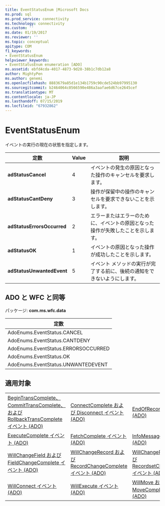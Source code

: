 ```yaml
---
title: EventStatusEnum |Microsoft Docs
ms.prod: sql
ms.prod_service: connectivity
ms.technology: connectivity
ms.custom: ''
ms.date: 01/19/2017
ms.reviewer: ''
ms.topic: conceptual
apitype: COM
f1_keywords:
- EventStatusEnum
helpviewer_keywords:
- EventStatusEnum enumeration [ADO]
ms.assetid: ebfd4cda-4017-4873-9d28-38b1c7db12a8
author: MightyPen
ms.author: genemi
ms.openlocfilehash: 8883679a85d1e134b1759c90cde524bb97995130
ms.sourcegitcommit: b2464064c0566590e486a3aafae6d67ce2645cef
ms.translationtype: MT
ms.contentlocale: ja-JP
ms.lasthandoff: 07/15/2019
ms.locfileid: "67932862"
---
```

# <a name="eventstatusenum"></a>EventStatusEnum
イベントの実行の現在の状態を指定します。  
  
|定数|Value|説明|  
|--------------|-----------|-----------------|  
|**adStatusCancel**|4|イベントの発生の原因となった操作のキャンセルを要求します。|  
|**adStatusCantDeny**|3|操作が保留中の操作のキャンセルを要求できないことを示します。|  
|**adStatusErrorsOccurred**|2|エラーまたはエラーのために、イベントの原因となった操作が失敗したことを示します。|  
|**adStatusOK**|1|イベントの原因となった操作が成功したことを示します。|  
|**adStatusUnwantedEvent**|5|イベント メソッドの実行が完了する前に、後続の通知をできないようにします。|  
  
## <a name="adowfc-equivalent"></a>ADO と WFC と同等  
 パッケージ: **com.ms.wfc.data**  
  
|定数|  
|--------------|  
|AdoEnums.EventStatus.CANCEL|  
|AdoEnums.EventStatus.CANTDENY|  
|AdoEnums.EventStatus.ERRORSOCCURRED|  
|AdoEnums.EventStatus.OK|  
|AdoEnums.EventStatus.UNWANTEDEVENT|  
  
## <a name="applies-to"></a>適用対象  
  
||||  
|-|-|-|  
|[BeginTransComplete、CommitTransComplete、および RollbackTransComplete イベント (ADO)](../../../ado/reference/ado-api/begintranscomplete-committranscomplete-and-rollbacktranscomplete-events-ado.md)|[ConnectComplete および Disconnect イベント (ADO)](../../../ado/reference/ado-api/connectcomplete-and-disconnect-events-ado.md)|[EndOfRecordset イベント (ADO)](../../../ado/reference/ado-api/endofrecordset-event-ado.md)|  
|[ExecuteComplete イベント (ADO)](../../../ado/reference/ado-api/executecomplete-event-ado.md)|[FetchComplete イベント (ADO)](../../../ado/reference/ado-api/fetchcomplete-event-ado.md)|[InfoMessage イベント (ADO)](../../../ado/reference/ado-api/infomessage-event-ado.md)|  
|[WillChangeField および FieldChangeComplete イベント (ADO)](../../../ado/reference/ado-api/willchangefield-and-fieldchangecomplete-events-ado.md)|[WillChangeRecord および RecordChangeComplete イベント (ADO)](../../../ado/reference/ado-api/willchangerecord-and-recordchangecomplete-events-ado.md)|[WillChangeRecordset および RecordsetChangeComplete イベント (ADO)](../../../ado/reference/ado-api/willchangerecordset-and-recordsetchangecomplete-events-ado.md)|  
|[WillConnect イベント (ADO)](../../../ado/reference/ado-api/willconnect-event-ado.md)|[WillExecute イベント (ADO)](../../../ado/reference/ado-api/willexecute-event-ado.md)|[WillMove および MoveComplete イベント (ADO)](../../../ado/reference/ado-api/willmove-and-movecomplete-events-ado.md)|
